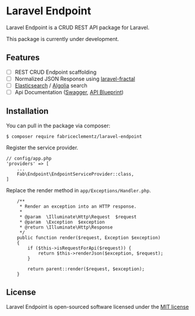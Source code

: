 # Laravel Endpoint

Laravel Endpoint is a CRUD REST API package for Laravel.

This package is currently under development.

## Features

- [ ] REST CRUD Endpoint scaffolding
- [ ] Normalized JSON Response using [laravel-fractal](https://github.com/spatie/laravel-fractal)
- [ ] [Elasticsearch](https://www.elastic.co/products/elasticsearch) / [Algolia](https://www.algolia.com/) search
- [ ] Api Documentation ([Swagger](http://swagger.io/swagger-ui/), [API Blueprint](https://apiblueprint.org/))

## Installation

You can pull in the package via composer:

```
$ composer require fabriceclementz/laravel-endpoint
```

Register the service provider.

```
// config/app.php
'providers' => [
    ...
    Fab\Endpoint\EndpointServiceProvider::class,
]
```

Replace the render method in ```app/Exceptions/Handler.php```.

```
    /**
     * Render an exception into an HTTP response.
     *
     * @param  \Illuminate\Http\Request  $request
     * @param  \Exception  $exception
     * @return \Illuminate\Http\Response
     */
    public function render($request, Exception $exception)
    {
        if ($this->isRequestForApi($request)) {
            return $this->renderJson($exception, $request);
        }

        return parent::render($request, $exception);
    }
```

## License

Laravel Endpoint is open-sourced software licensed under the [MIT license](http://opensource.org/licenses/MIT)
